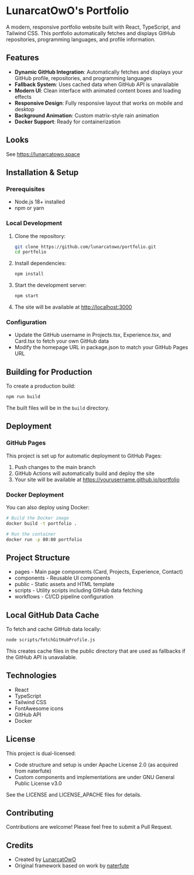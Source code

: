 # LunarcatOwO's Portfolio

A modern, responsive portfolio website built with React, TypeScript, and Tailwind CSS. This portfolio automatically fetches and displays GitHub repositories, programming languages, and profile information.

## Features

- **Dynamic GitHub Integration**: Automatically fetches and displays your GitHub profile, repositories, and programming languages
- **Fallback System**: Uses cached data when GitHub API is unavailable
- **Modern UI**: Clean interface with animated content boxes and loading effects
- **Responsive Design**: Fully responsive layout that works on mobile and desktop
- **Background Animation**: Custom matrix-style rain animation
- **Docker Support**: Ready for containerization

## Looks

See https://lunarcatowo.space

## Installation & Setup

### Prerequisites
- Node.js 18+ installed
- npm or yarn

### Local Development

1. Clone the repository:
   ```bash
   git clone https://github.com/lunarcatowo/portfolio.git
   cd portfolio
   ```

2. Install dependencies:
   ```bash
   npm install
   ```

3. Start the development server:
   ```bash
   npm start
   ```

4. The site will be available at [http://localhost:3000](http://localhost:3000)

### Configuration

- Update the GitHub username in Projects.tsx, Experience.tsx, and Card.tsx to fetch your own GitHub data
- Modify the homepage URL in package.json to match your GitHub Pages URL

## Building for Production

To create a production build:

```bash
npm run build
```

The built files will be in the `build` directory.

## Deployment

### GitHub Pages

This project is set up for automatic deployment to GitHub Pages:

1. Push changes to the main branch
2. GitHub Actions will automatically build and deploy the site
3. Your site will be available at https://yourusername.github.io/portfolio

### Docker Deployment

You can also deploy using Docker:

```bash
# Build the Docker image
docker build -t portfolio .

# Run the container
docker run -p 80:80 portfolio
```

## Project Structure

- pages - Main page components (Card, Projects, Experience, Contact)
- components - Reusable UI components
- public - Static assets and HTML template
- scripts - Utility scripts including GitHub data fetching
- workflows - CI/CD pipeline configuration

## Local GitHub Data Cache

To fetch and cache GitHub data locally:

```bash
node scripts/fetchGitHubProfile.js
```

This creates cache files in the public directory that are used as fallbacks if the GitHub API is unavailable.

## Technologies

- React
- TypeScript
- Tailwind CSS
- FontAwesome icons
- GitHub API
- Docker

## License

This project is dual-licensed:
- Code structure and setup is under Apache License 2.0 (as acquired from naterfute)
- Custom components and implementations are under GNU General Public License v3.0

See the LICENSE and LICENSE_APACHE files for details.

## Contributing

Contributions are welcome! Please feel free to submit a Pull Request.

## Credits

- Created by [LunarcatOwO](https://github.com/lunarcatowo)
- Original framework based on work by [naterfute](https://github.com/naterfute)